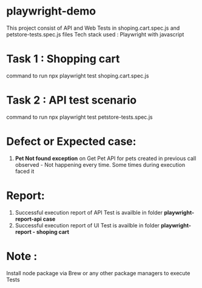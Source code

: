 # playwright-demo

This project consist of API and Web Tests in shoping.cart.spec.js and petstore-tests.spec.js files
Tech stack used : Playwright with javascript

# Task 1 : Shopping cart
command to run
npx playwright test shoping.cart.spec.js

# Task 2 : API test scenario
command to run
npx playwright test petstore-tests.spec.js

# Defect or Expected case:
1. **Pet Not found exception** on Get Pet API for pets created in previous call observed - Not happening every time. Some times during execution faced it
   
# Report:   

   1. Successful execution report of API Test is availble in folder **playwright-report-api case**
   2. Successful execution report of UI Test is availble in folder **playwright-report - shoping cart**


# Note :
Install node package via Brew or any other package managers to execute Tests

